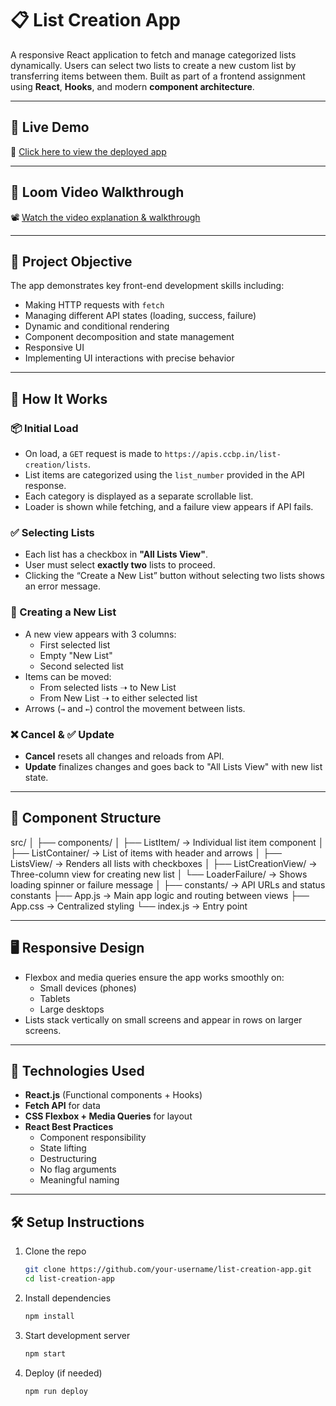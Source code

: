 # 📋 List Creation App

A responsive React application to fetch and manage categorized lists dynamically. Users can select two lists to create a new custom list by transferring items between them. Built as part of a frontend assignment using **React**, **Hooks**, and modern **component architecture**.

---

## 🚀 Live Demo

🔗 [Click here to view the deployed app](https://your-username.github.io/list-creation-app)

---

## 🎥 Loom Video Walkthrough

📽️ [Watch the video explanation & walkthrough](https://www.loom.com/share/your-looom-link)

---

## 📌 Project Objective

The app demonstrates key front-end development skills including:
- Making HTTP requests with `fetch`
- Managing different API states (loading, success, failure)
- Dynamic and conditional rendering
- Component decomposition and state management
- Responsive UI
- Implementing UI interactions with precise behavior

---

## 🧠 How It Works

### 📦 Initial Load

- On load, a `GET` request is made to `https://apis.ccbp.in/list-creation/lists`.
- List items are categorized using the `list_number` provided in the API response.
- Each category is displayed as a separate scrollable list.
- Loader is shown while fetching, and a failure view appears if API fails.

### ✅ Selecting Lists

- Each list has a checkbox in **"All Lists View"**.
- User must select **exactly two** lists to proceed.
- Clicking the “Create a New List” button without selecting two lists shows an error message.

### 🔁 Creating a New List

- A new view appears with 3 columns:
  - First selected list
  - Empty "New List"
  - Second selected list
- Items can be moved:
  - From selected lists ➝ to New List
  - From New List ➝ to either selected list
- Arrows (`→` and `←`) control the movement between lists.

### ❌ Cancel & ✅ Update

- **Cancel** resets all changes and reloads from API.
- **Update** finalizes changes and goes back to "All Lists View" with new list state.

---

## 🧱 Component Structure

src/ │ ├── components/ │ ├── ListItem/ → Individual list item component │ ├── ListContainer/ → List of items with header and arrows │ ├── ListsView/ → Renders all lists with checkboxes │ ├── ListCreationView/ → Three-column view for creating new list │ └── LoaderFailure/ → Shows loading spinner or failure message │ ├── constants/ → API URLs and status constants ├── App.js → Main app logic and routing between views ├── App.css → Centralized styling └── index.js → Entry point


---

## 🖥️ Responsive Design

- Flexbox and media queries ensure the app works smoothly on:
  - Small devices (phones)
  - Tablets
  - Large desktops
- Lists stack vertically on small screens and appear in rows on larger screens.

---

## 🧪 Technologies Used

- **React.js** (Functional components + Hooks)
- **Fetch API** for data
- **CSS Flexbox + Media Queries** for layout
- **React Best Practices**
  - Component responsibility
  - State lifting
  - Destructuring
  - No flag arguments
  - Meaningful naming

---

## 🛠️ Setup Instructions

1. Clone the repo
   ```bash
   git clone https://github.com/your-username/list-creation-app.git
   cd list-creation-app
   ```
2. Install dependencies
   ``` bash
   npm install
   ```
3. Start development server
   ``` bash
   npm start
   ```
4. Deploy (if needed)
   ``` bash
   npm run deploy
   ```
   


